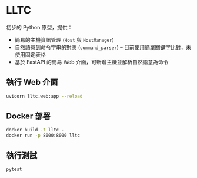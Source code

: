 # LLTC

初步的 Python 原型，提供：

- 簡易的主機資訊管理 (`Host` 與 `HostManager`)
- 自然語意到命令字串的對應 (`command_parser`) – 目前使用簡單關鍵字比對，未使用固定表格
- 基於 FastAPI 的簡易 Web 介面，可新增主機並解析自然語意為命令

## 執行 Web 介面

```bash
uvicorn lltc.web:app --reload
```

## Docker 部署

```bash
docker build -t lltc .
docker run -p 8000:8000 lltc
```

## 執行測試

```bash
pytest
```
